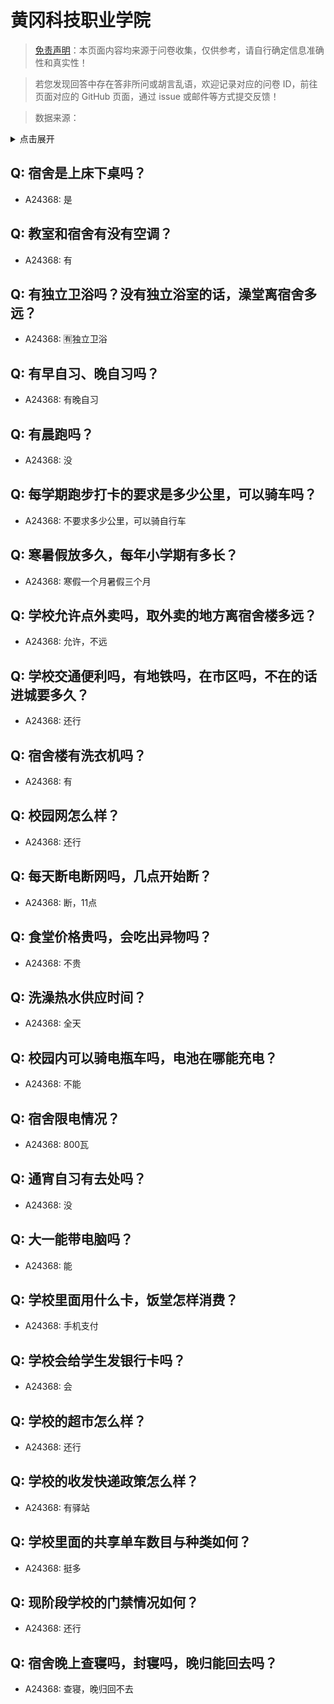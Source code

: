 # 黄冈科技职业学院

> [免责声明](https://colleges.chat/#_3)：本页面内容均来源于问卷收集，仅供参考，请自行确定信息准确性和真实性！

> 若您发现回答中存在答非所问或胡言乱语，欢迎记录对应的问卷 ID，前往页面对应的 GitHub 页面，通过 issue 或邮件等方式提交反馈！

> 数据来源：

<details><summary>点击展开</summary>
<ul>
<li>A24368: 3479037756@qq.com (2024 年 06 月)</li>
</ul>
</details>

## Q: 宿舍是上床下桌吗？

- A24368: 是

## Q: 教室和宿舍有没有空调？

- A24368: 有

## Q: 有独立卫浴吗？没有独立浴室的话，澡堂离宿舍多远？

- A24368: 🈶独立卫浴

## Q: 有早自习、晚自习吗？

- A24368: 有晚自习

## Q: 有晨跑吗？

- A24368: 没

## Q: 每学期跑步打卡的要求是多少公里，可以骑车吗？

- A24368: 不要求多少公里，可以骑自行车

## Q: 寒暑假放多久，每年小学期有多长？

- A24368: 寒假一个月暑假三个月

## Q: 学校允许点外卖吗，取外卖的地方离宿舍楼多远？

- A24368: 允许，不远

## Q: 学校交通便利吗，有地铁吗，在市区吗，不在的话进城要多久？

- A24368: 还行

## Q: 宿舍楼有洗衣机吗？

- A24368: 有

## Q: 校园网怎么样？

- A24368: 还行

## Q: 每天断电断网吗，几点开始断？

- A24368: 断，11点

## Q: 食堂价格贵吗，会吃出异物吗？

- A24368: 不贵

## Q: 洗澡热水供应时间？

- A24368: 全天

## Q: 校园内可以骑电瓶车吗，电池在哪能充电？

- A24368: 不能

## Q: 宿舍限电情况？

- A24368: 800瓦

## Q: 通宵自习有去处吗？

- A24368: 没

## Q: 大一能带电脑吗？

- A24368: 能

## Q: 学校里面用什么卡，饭堂怎样消费？

- A24368: 手机支付

## Q: 学校会给学生发银行卡吗？

- A24368: 会

## Q: 学校的超市怎么样？

- A24368: 还行

## Q: 学校的收发快递政策怎么样？

- A24368: 有驿站

## Q: 学校里面的共享单车数目与种类如何？

- A24368: 挺多

## Q: 现阶段学校的门禁情况如何？

- A24368: 还行

## Q: 宿舍晚上查寝吗，封寝吗，晚归能回去吗？

- A24368: 查寝，晚归回不去

